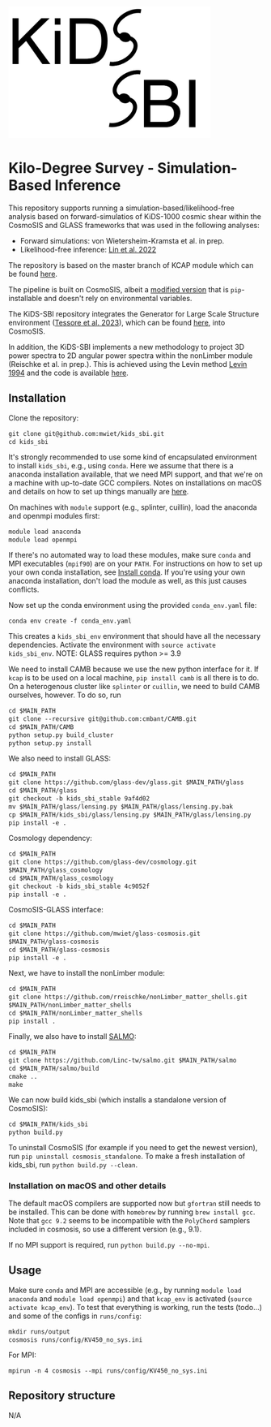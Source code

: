 <img src="KiDS_SBI_logo.png" width="400" />

# Kilo-Degree Survey - Simulation-Based Inference

This repository supports running a simulation-based/likelihood-free analysis based on forward-simulatios of KiDS-1000 cosmic shear within the CosmoSIS and GLASS frameworks that was used in the following analyses:
- Forward simulations: von Wietersheim-Kramsta et al. in prep.
- Likelihood-free inference: [Lin et al. 2022](https://arxiv.org/abs/2212.04521)

The repository is based on the master branch of KCAP module which can be found [here](https://github.com/KiDS-WL/kcap).

The pipeline is built on CosmoSIS, albeit a [modified version](https://bitbucket.org/tilmantroester/cosmosis/src/kcap/) that is `pip`-installable and doesn't rely on environmental variables.

The KiDS-SBI repository integrates the Generator for Large Scale Structure environment ([Tessore et al. 2023](https://arxiv.org/abs/2302.01942)), which can be found [here](https://github.com/glass-dev/glass), into CosmoSIS.

In addition, the KiDS-SBI implements a new methodology to project 3D power spectra to 2D angular power spectra within the nonLimber module (Reischke et al. in prep.). This is achieved using the Levin method [Levin 1994](https://www.sciencedirect.com/science/article/pii/0377042794001189) and the code is available [here](https://github.com/rreischke/nonLimber_max).

## Installation

Clone the repository:
```
git clone git@github.com:mwiet/kids_sbi.git
cd kids_sbi
```

It's strongly recommended to use some kind of encapsulated environment to install `kids_sbi`, e.g., using `conda`. Here we assume that there is a anaconda installation available, that we need MPI support, and that we're on a machine with up-to-date GCC compilers. Notes on installations on macOS and details on how to set up things manually are [here](#installation-on-macos-and-other-details).

On machines with `module` support (e.g., splinter, cuillin), load the anaconda and openmpi modules first:
```
module load anaconda
module load openmpi
```
If there's no automated way to load these modules, make sure `conda` and MPI executables (`mpif90`) are on your `PATH`. For instructions on how to set up your own conda installation, see [Install conda](#install-conda). If you're using your own anaconda installation, don't load the module as well, as this just causes conflicts.

Now set up the conda environment using the provided `conda_env.yaml` file:
```
conda env create -f conda_env.yaml
```
This creates a `kids_sbi_env` environment that should have all the necessary dependencies. Activate the environment with `source activate kids_sbi_env`. NOTE: GLASS requires python >= 3.9

We need to install CAMB because we use the new python interface for it. If `kcap` is to be used on a local machine, `pip install camb` is all there is to do. On a heterogenous cluster like `splinter` or `cuillin`, we need to build CAMB ourselves, however. To do so, run
```
cd $MAIN_PATH
git clone --recursive git@github.com:cmbant/CAMB.git
cd $MAIN_PATH/CAMB
python setup.py build_cluster
python setup.py install
```

We also need to install GLASS:

```
cd $MAIN_PATH
git clone https://github.com/glass-dev/glass.git $MAIN_PATH/glass
cd $MAIN_PATH/glass
git checkout -b kids_sbi_stable 9af4d02
mv $MAIN_PATH/glass/lensing.py $MAIN_PATH/glass/lensing.py.bak
cp $MAIN_PATH/kids_sbi/glass/lensing.py $MAIN_PATH/glass/lensing.py
pip install -e .
```
Cosmology dependency:
```
cd $MAIN_PATH
git clone https://github.com/glass-dev/cosmology.git $MAIN_PATH/glass_cosmology
cd $MAIN_PATH/glass_cosmology
git checkout -b kids_sbi_stable 4c9052f
pip install -e .
```
CosmoSIS-GLASS interface:
```
cd $MAIN_PATH
git clone https://github.com/mwiet/glass-cosmosis.git $MAIN_PATH/glass-cosmosis
cd $MAIN_PATH/glass-cosmosis
pip install -e .
```

Next, we have to install the nonLimber module:

```
cd $MAIN_PATH
git clone https://github.com/rreischke/nonLimber_matter_shells.git $MAIN_PATH/nonLimber_matter_shells
cd $MAIN_PATH/nonLimber_matter_shells
pip install .
```

Finally, we also have to install [SALMO](https://github.com/Linc-tw/salmo):

```
cd $MAIN_PATH
git clone https://github.com/Linc-tw/salmo.git $MAIN_PATH/salmo
cd $MAIN_PATH/salmo/build
cmake ..
make
```

We can now build kids_sbi (which installs a standalone version of CosmoSIS):
```
cd $MAIN_PATH/kids_sbi
python build.py
```

To uninstall CosmoSIS (for example if you need to get the newest version), run `pip uninstall cosmosis_standalone`. To make a fresh installation of kids_sbi, run `python build.py --clean`.

### Installation on macOS and other details

The default macOS compilers are supported now but `gfortran` still needs to be installed. This can be done with `homebrew` by running `brew install gcc`. Note that `gcc 9.2` seems to be incompatible with the `PolyChord` samplers included in cosmosis, so use a different version (e.g., 9.1).

If no MPI support is required, run `python build.py --no-mpi`.

## Usage

Make sure `conda` and MPI are accessible (e.g., by running `module load anaconda` and `module load openmpi`) and that `kcap_env` is activated (`source activate kcap_env`).
To test that everything is working, run the tests (todo...) and some of the configs in `runs/config`:
```
mkdir runs/output
cosmosis runs/config/KV450_no_sys.ini
```
For MPI:
```
mpirun -n 4 cosmosis --mpi runs/config/KV450_no_sys.ini
```

## Repository structure

N/A
